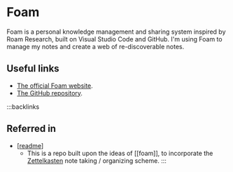 # Foam

Foam is a personal knowledge management and sharing system inspired by Roam Research, built on Visual Studio Code and GitHub. I'm using Foam to manage my notes and create a web of re-discoverable notes.

## Useful links

- [The official Foam website](https://foambubble.github.io/foam/).
- [The GitHub repository](https://github.com/foambubble/foam).

:::backlinks
## Referred in
* [[readme]]
	* This is a repo built upon the ideas of [[foam]], to incorporate the [Zettelkasten](https://zettelkasten.de/posts/overview/) note taking / organizing scheme.
:::

[//begin]: # "Autogenerated link references for markdown compatibility"
[readme]: readme.md "🔬 Spencer's Wiki"
[//end]: # "Autogenerated link references"

